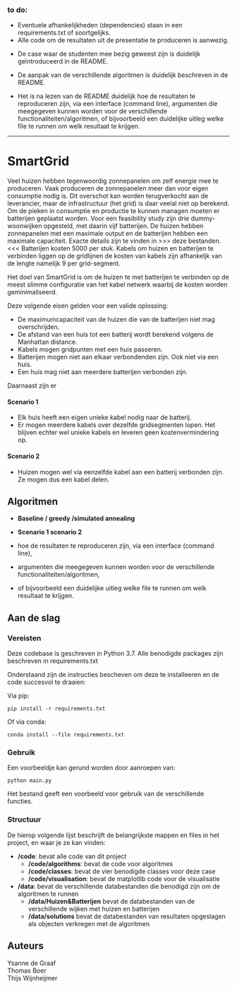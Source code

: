 ### to do:
- Eventuele afhankelijkheden (dependencies) staan in een requirements.txt of soortgelijks.
- Alle code om de resultaten uit de presentatie te produceren is aanwezig.

+ De case waar de studenten mee bezig geweest zijn is duidelijk geïntroduceerd in de README.

- De aanpak van de verschillende algoritmen is duidelijk beschreven in de README.

- Het is na lezen van de README duidelijk hoe de resultaten te reproduceren zijn, via een interface (command line), argumenten die meegegeven kunnen worden voor de verschillende functionaliteiten/algoritmen, of bijvoorbeeld een duidelijke uitleg welke file te runnen om welk resultaat te krijgen.


-----------------------------------------------------------------------------------------------------------------------------------------------------------------------


# SmartGrid

Veel huizen hebben tegenwoordig zonnepanelen om zelf energie mee te produceren. Vaak produceren de zonnepanelen meer dan voor eigen consumptie nodig is. Dit overschot kan worden terugverkocht aan de leverancier, maar de infrastructuur (het grid) is daar veelal niet op berekend. Om de pieken in consumptie en productie te kunnen managen moeten er batterijen geplaatst worden. Voor een feasibility study zijn drie dummy-woonwijken opgesteld, met daarin vijf batterijen. De huizen hebben zonnepanelen met een maximale output en de batterijen hebben een maximale capaciteit. Exacte details zijn te vinden in >>> deze bestanden. <<< Batterijen kosten 5000 per stuk. Kabels om huizen en batterijen te verbinden liggen op de gridlijnen de kosten van kabels zijn afhankeljk van de lengte namelijk 9 per grid-segment.

Het doel van SmartGrid is om de huizen te met batterijen te verbinden op de meest slimme configuratie van het kabel netwerk waarbij de kosten worden geminimaliseerd. 

Deze volgende eisen gelden voor een valide oplossing: 
- De maximumcapaciteit van de huizen die van de batterijen niet mag overschrijden.
- De afstand van een huis tot een batterij wordt berekend volgens de Manhattan distance. 
- Kabels mogen gridpunten met een huis passeren. 
- Batterijen mogen niet aan elkaar verbondenden zijn. Ook niet via een huis.
- Een huis mag niet aan meerdere batterijen verbonden zijn.


Daarnaast zijn er 
#### Scenario 1
- Elk huis heeft een eigen unieke kabel nodig naar de batterij.
- Er mogen meerdere kabels over dezelfde gridsegmenten lopen. Het blijven echter wel unieke kabels en leveren geen kostenvermindering op.

#### Scenario 2
- Huizen mogen wel via eenzelfde kabel aan een batterij verbonden zijn. Ze mogen dus een kabel delen.



## Algoritmen 
- **Baseline / greedy /simulated annealing**
- **Scenario 1 scenario 2**

- hoe de resultaten te reproduceren zijn, via een interface (command line), 
- argumenten die meegegeven kunnen worden voor de verschillende functionaliteiten/algoritmen, 
- of bijvoorbeeld een duidelijke uitleg welke file te runnen om welk resultaat te krijgen.



## Aan de slag

### Vereisten
Deze codebase is geschreven in Python 3.7. Alle benodigde packages zijn beschreven in requirements.txt 

Onderstaand zijn de instructies bescheven om deze te installeeren en de code succesvol te draaien:


Via pip:

```console
pip install -r requirements.txt
```


Of via conda:

```console
conda install --file requirements.txt
```



### Gebruik

Een voorbeeldje kan gerund worden door aanroepen van:

```console
python main.py
```

Het bestand geeft een voorbeeld voor gebruik van de verschillende functies.

### Structuur

De hierop volgende lijst beschrijft de belangrijkste mappen en files in het project, en waar je ze kan vinden:

- **/code**: bevat alle code van dit project
  - **/code/algorithms**: bevat de code voor algoritmes
  - **/code/classes**: bevat de vier benodigde classes voor deze case
  - **/code/visualisation**: bevat de matplotlib code voor de visualisatie
- **/data**: bevat de verschillende databestanden die benodigd zijn om de algoritmen te runnen 
  - **/data/Huizen&Batterijen** bevat de databestanden van de verschillende wijken met huizen en batterijen
  - **/data/solutions** bevat de databestanden van resultaten opgeslagen als objecten verkregen met de algoritmen


## Auteurs
Ysanne de Graaf <br>
Thomas Boer <br>
Thijs Wijnheijmer <br>


